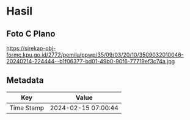 # Hasil

## Foto C Plano

https://sirekap-obj-formc.kpu.go.id/2772/pemilu/ppwp/35/09/03/20/10/3509032010046-20240214-224444--b1f06377-bd01-49b0-90f6-77719ef3c74a.jpg


## Metadata

| Key        | Value               |
| ---------- | ------------------- |
| Time Stamp | 2024-02-15 07:00:44 |



